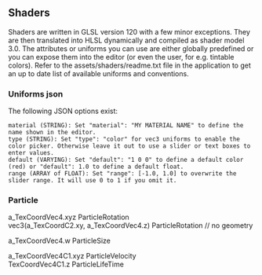 ## Shaders

Shaders are written in GLSL version 120 with a few minor exceptions. They are then translated into HLSL dynamically and compiled as shader model 3.0. The attributes or uniforms you can use are either globally predefined or you can expose them into the editor (or even the user, for e.g. tintable colors). Refer to the assets/shaders/readme.txt file in the application to get an up to date list of available uniforms and conventions.  

### Uniforms json

The following JSON options exist:  

    material (STRING): Set "material": "MY MATERIAL NAME" to define the name shown in the editor.
    type (STRING): Set "type": "color" for vec3 uniforms to enable the color picker. Otherwise leave it out to use a slider or text boxes to enter values.
    default (VARYING): Set "default": "1 0 0" to define a default color (red) or "default": 1.0 to define a default float.
    range (ARRAY of FLOAT): Set "range": [-1.0, 1.0] to overwrite the slider range. It will use 0 to 1 if you omit it.

### Particle
a_TexCoordVec4.xyz ParticleRotation  
vec3(a_TexCoordC2.xy, a_TexCoordVec4.z) ParticleRotation // no geometry  

a_TexCoordVec4.w ParticleSize  

a_TexCoordVec4C1.xyz ParticleVelocity  
TexCoordVec4C1.z ParticleLifeTime  
